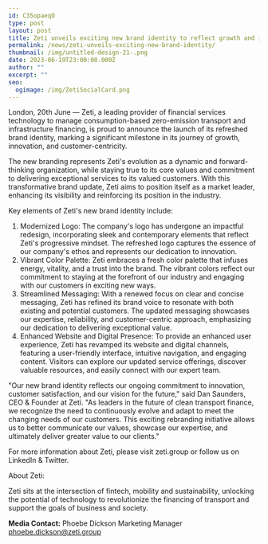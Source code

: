```yaml
---
id: C35opaeqO
type: post
layout: post
title: Zeti unveils exciting new brand identity to reflect growth and innovation
permalink: /news/zeti-unveils-exciting-new-brand-identity/
thumbnail: /img/untitled-design-21-.png
date: 2023-06-19T23:00:00.000Z
author: ""
excerpt: ""
seo:
  ogimage: /img/ZetiSocialCard.png
---
```

London, 20th June — Zeti, a leading provider of financial services technology to manage consumption-based zero-emission transport and infrastructure financing, is proud to announce the launch of its refreshed brand identity, marking a significant milestone in its journey of growth, innovation, and customer-centricity.

The new branding represents Zeti's evolution as a dynamic and forward-thinking organization, while staying true to its core values and commitment to delivering exceptional services to its valued customers. With this transformative brand update, Zeti aims to position itself as a market leader, enhancing its visibility and reinforcing its position in the industry.

Key elements of Zeti's new brand identity include:

1. Modernized Logo: The company's logo has undergone an impactful redesign, incorporating sleek and contemporary elements that reflect Zeti's progressive mindset. The refreshed logo captures the essence of our company's ethos and represents our dedication to innovation.
2. Vibrant Color Palette: Zeti embraces a fresh color palette that infuses energy, vitality, and a trust into the brand. The vibrant colors reflect our commitment to staying at the forefront of our industry and engaging with our customers in exciting new ways.
3. Streamlined Messaging: With a renewed focus on clear and concise messaging, Zeti has refined its brand voice to resonate with both existing and potential customers. The updated messaging showcases our expertise, reliability, and customer-centric approach, emphasizing our dedication to delivering exceptional value.
4. Enhanced Website and Digital Presence: To provide an enhanced user experience, Zeti has revamped its website and digital channels, featuring a user-friendly interface, intuitive navigation, and engaging content. Visitors can explore our updated service offerings, discover valuable resources, and easily connect with our expert team.

"Our new brand identity reflects our ongoing commitment to innovation, customer satisfaction, and our vision for the future," said Dan Saunders, CEO & Founder at Zeti. "As leaders in the future of clean transport finance, we recognize the need to continuously evolve and adapt to meet the changing needs of our customers. This exciting rebranding initiative allows us to better communicate our values, showcase our expertise, and ultimately deliver greater value to our clients."

For more information about Zeti, please visit zeti.group or follow us on LinkedIn & Twitter.

About Zeti:

Zeti sits at the intersection of fintech, mobility and sustainability, unlocking the potential of technology to revolutionize the financing of transport and support the goals of business and society.

**Media Contact:** Phoebe Dickson Marketing Manager phoebe.dickson@zeti.group